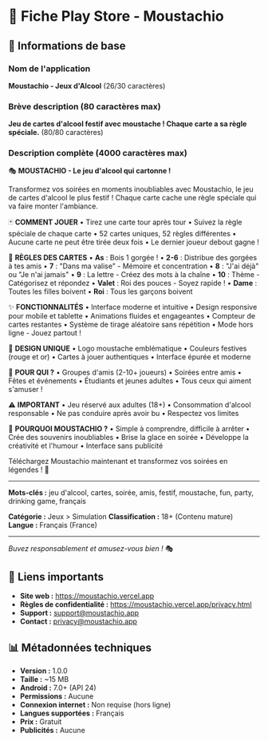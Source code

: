 # 📱 Fiche Play Store - Moustachio

## 📝 Informations de base

### Nom de l'application
**Moustachio - Jeux d'Alcool** (26/30 caractères)

### Brève description (80 caractères max)
**Jeu de cartes d'alcool festif avec moustache ! Chaque carte a sa règle spéciale.** (80/80 caractères)

### Description complète (4000 caractères max)

🎭 **MOUSTACHIO - Le jeu d'alcool qui cartonne !**

Transformez vos soirées en moments inoubliables avec Moustachio, le jeu de cartes d'alcool le plus festif ! Chaque carte cache une règle spéciale qui va faire monter l'ambiance.

🃏 **COMMENT JOUER**
• Tirez une carte tour après tour
• Suivez la règle spéciale de chaque carte
• 52 cartes uniques, 52 règles différentes
• Aucune carte ne peut être tirée deux fois
• Le dernier joueur debout gagne !

🎯 **RÈGLES DES CARTES**
• **As** : Bois 1 gorgée !
• **2-6** : Distribue des gorgées à tes amis
• **7** : "Dans ma valise" - Mémoire et concentration
• **8** : "J'ai déjà" ou "Je n'ai jamais"
• **9** : La lettre - Créez des mots à la chaîne
• **10** : Thème - Catégorisez et répondez
• **Valet** : Roi des pouces - Soyez rapide !
• **Dame** : Toutes les filles boivent
• **Roi** : Tous les garçons boivent

✨ **FONCTIONNALITÉS**
• Interface moderne et intuitive
• Design responsive pour mobile et tablette
• Animations fluides et engageantes
• Compteur de cartes restantes
• Système de tirage aléatoire sans répétition
• Mode hors ligne - Jouez partout !

🎨 **DESIGN UNIQUE**
• Logo moustache emblématique
• Couleurs festives (rouge et or)
• Cartes à jouer authentiques
• Interface épurée et moderne

🍻 **POUR QUI ?**
• Groupes d'amis (2-10+ joueurs)
• Soirées entre amis
• Fêtes et événements
• Étudiants et jeunes adultes
• Tous ceux qui aiment s'amuser !

⚠️ **IMPORTANT**
• Jeu réservé aux adultes (18+)
• Consommation d'alcool responsable
• Ne pas conduire après avoir bu
• Respectez vos limites

🎉 **POURQUOI MOUSTACHIO ?**
• Simple à comprendre, difficile à arrêter
• Crée des souvenirs inoubliables
• Brise la glace en soirée
• Développe la créativité et l'humour
• Interface sans publicité

Téléchargez Moustachio maintenant et transformez vos soirées en légendes ! 🍻

---

**Mots-clés :** jeu d'alcool, cartes, soirée, amis, festif, moustache, fun, party, drinking game, français

**Catégorie :** Jeux > Simulation
**Classification :** 18+ (Contenu mature)
**Langue :** Français (France)

---

*Buvez responsablement et amusez-vous bien !* 🎭

## 🔗 Liens importants

- **Site web :** https://moustachio.vercel.app
- **Règles de confidentialité :** https://moustachio.vercel.app/privacy.html
- **Support :** support@moustachio.app
- **Contact :** privacy@moustachio.app

## 📊 Métadonnées techniques

- **Version :** 1.0.0
- **Taille :** ~15 MB
- **Android :** 7.0+ (API 24)
- **Permissions :** Aucune
- **Connexion internet :** Non requise (hors ligne)
- **Langues supportées :** Français
- **Prix :** Gratuit
- **Publicités :** Aucune
